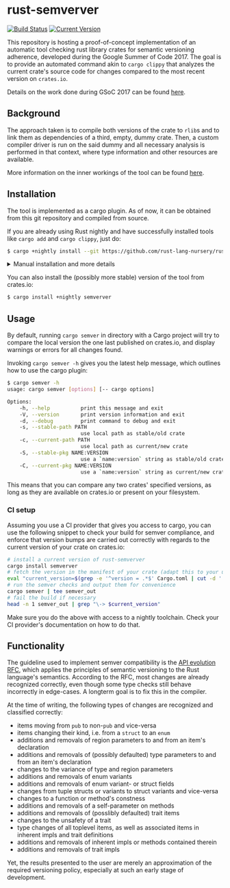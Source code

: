 # rust-semverver

[![Build
Status](https://travis-ci.org/rust-lang-nursery/rust-semverver.svg?branch=master)](https://travis-ci.org/rust-lang-nursery/rust-semverver)
[![Current Version](https://meritbadge.herokuapp.com/semverver)](https://crates.io/crates/semverver)

This repository is hosting a proof-of-concept implementation of an automatic tool checking
rust library crates for semantic versioning adherence, developed during the Google Summer
of Code 2017. The goal is to provide an automated command akin to `cargo clippy` that
analyzes the current crate's source code for changes compared to the most recent version
on `crates.io`.

Details on the work done during GSoC 2017 can be found
[here](https://github.com/rust-lang-nursery/rust-semverver/blob/master/doc/gsoc.md).

## Background

The approach taken is to compile both versions of the crate to `rlib`s and to link them as
dependencies of a third, empty, dummy crate. Then, a custom compiler driver is run on the
said dummy and all necessary analysis is performed in that context, where type information
and other resources are available.

More information on the inner workings of the tool can be found
[here](https://github.com/rust-lang-nursery/rust-semverver/blob/master/doc/impl_notes.md).

## Installation

The tool is implemented as a cargo plugin. As of now, it can be obtained from this git
repository and compiled from source.

If you are already using Rust nightly and have successfully installed tools like
`cargo add` and `cargo clippy`, just do:

```sh
$ cargo +nightly install --git https://github.com/rust-lang-nursery/rust-semverver
```

<details>

<summary>
  Manual installation and more details
</summary>

```sh
# using rustup is recommended
$ rustup update nightly
$ rustup default nightly

$ git clone https://github.com/rust-lang-nursery/rust-semverver
$ cd rust-semverver
$ cargo install
```

At this point, the current development version can be invoked using `cargo semver` in any
directory your project resides in. If you prefer not to install to `~/.cargo/bin`, you can
invoke it like so after building with a regular `cargo build`:

```sh
$ PATH=/path/to/repo/target/debug:$PATH cargo semver <args>
```

If you have built using `cargo build --release` instead, change the path to point to the
`release` subdirectory of the `target` directory.

</details>

You can also install the (possibly more stable) version of the tool from crates.io:

```sh
$ cargo install +nightly semverver
```

## Usage

By default, running `cargo semver` in directory with a Cargo project will try to compare
the local version the one last published on crates.io, and display warnings or errors for
all changes found.

Invoking `cargo semver -h` gives you the latest help message, which outlines how to use
the cargo plugin:

```sh
$ cargo semver -h
usage: cargo semver [options] [-- cargo options]

Options:
    -h, --help          print this message and exit
    -V, --version       print version information and exit
    -d, --debug         print command to debug and exit
    -s, --stable-path PATH
                        use local path as stable/old crate
    -c, --current-path PATH
                        use local path as current/new crate
    -S, --stable-pkg NAME:VERSION
                        use a `name:version` string as stable/old crate
    -C, --current-pkg NAME:VERSION
                        use a `name:version` string as current/new crate
```

This means that you can compare any two crates' specified versions, as long as they are
available on crates.io or present on your filesystem.

### CI setup

Assuming you use a CI provider that gives you access to cargo, you can use the following
snippet to check your build for semver compliance, and enforce that version bumps are
carried out correctly with regards to the current version of your crate on crates.io:

```sh
# install a current version of rust-semverver
cargo install semverver
# fetch the version in the manifest of your crate (adapt this to your usecase if needed)
eval "current_version=$(grep -e '^version = .*$' Cargo.toml | cut -d ' ' -f 3)"
# run the semver checks and output them for convenience
cargo semver | tee semver_out
# fail the build if necessary
head -n 1 semver_out | grep "\-> $current_version"
```

Make sure you do the above with access to a nightly toolchain. Check your CI provider's
documentation on how to do that.

## Functionality

The guideline used to implement semver compatibility is the [API evolution
RFC](https://github.com/rust-lang/rfcs/blob/master/text/1105-api-evolution.md), which
applies the principles of semantic versioning to the Rust language's semantics. According
to the RFC, most changes are already recognized correctly, even though some type checks
still behave incorrectly in edge-cases. A longterm goal is to fix this in the compiler.

At the time of writing, the following types of changes are recognized and classified
correctly:

* items moving from `pub` to non-`pub` and vice-versa
* items changing their kind, i.e. from a `struct` to an `enum`
* additions and removals of region parameters to and from an item's declaration
* additions and removals of (possibly defaulted) type parameters to and from an item's
  declaration
* changes to the variance of type and region parameters
* additions and removals of enum variants
* additions and removals of enum variant- or struct fields
* changes from tuple structs or variants to struct variants and vice-versa
* changes to a function or method's constness
* additions and removals of a self-parameter on methods
* additions and removals of (posslibly defaulted) trait items
* changes to the unsafety of a trait
* type changes of all toplevel items, as well as associated items in inherent impls and
  trait definitions
* additions and removals of inherent impls or methods contained therein
* additions and removals of trait impls

Yet, the results presented to the user are merely an approximation of the required
versioning policy, especially at such an early stage of development.
